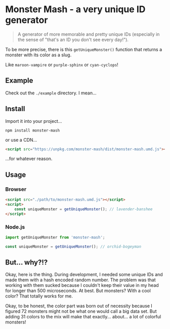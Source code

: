 # Monster Mash - a very unique ID generator

> A generator of more memorable and pretty unique IDs
> (especially in the sense of "that's an ID you don't see every day!").

To be more precise, there is this `getUniqueMonster()` function that returns a monster with its color as a slug.

Like `maroon-vampire` or `purple-sphinx` or `cyan-cyclops`!

## Example

Check out the `./example` directory. I mean...

## Install

Import it into your project...

```shell
npm install monster-mash
```

or use a CDN...

```html
<script src="https://unpkg.com/monster-mash/dist/monster-mash.umd.js"></script>
```

...for whatever reason.

## Usage

### Browser

```html
<script src="./path/to/monster-mash.umd.js"></script>
<script>
	const uniqueMonster = getUniqueMonster(); // lavender-banshee
</script>
```

### Node.js

```js
import getUniqueMonster from 'monster-mash';

const uniqueMonster = getUniqueMonster(); // orchid-bogeyman
```

## But... why?!?

Okay, here is the thing. During development, I needed some unique IDs and made them with a hash encoded random number. The problem was that working with them sucked because I couldn't keep their value in my head for longer than 500 microseconds. At best. But monsters? With a cool color? That totally works for me.

Okay, to be honest, the color part was born out of necessity because I figured 72 monsters might not be what one would call a big data set. But adding 31 colors to the mix will make that exactly... about... a lot of colorful monsters!
